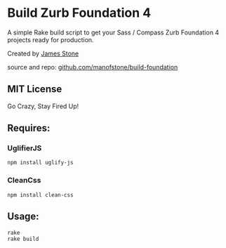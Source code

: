 # Build Zurb Foundation 4

A simple Rake build script to get your Sass / Compass Zurb Foundation 4 projects ready for production.

Created by [James Stone](http://manofstone.com)

source and repo: [github.com/manofstone/build-foundation](http://github.com/manofstone/build-foundation)

## MIT License
Go Crazy, Stay Fired Up!


## Requires:

### UglifierJS
```
npm install uglify-js
```

### CleanCss
```
npm install clean-css
```


## Usage:
```
rake
rake build
```